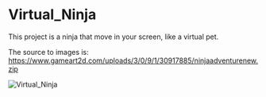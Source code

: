 # Virtual_Ninja
This project is a ninja that move in your screen, like a virtual pet.

The source to images is: https://www.gameart2d.com/uploads/3/0/9/1/30917885/ninjaadventurenew.zip

![Virtual_Ninja](https://user-images.githubusercontent.com/46327577/114493654-e6184400-9be8-11eb-9020-f078309c7d04.png)

